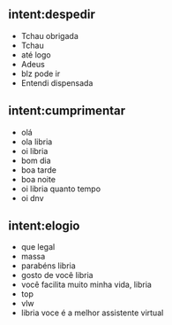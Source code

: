 ## intent:despedir
- Tchau obrigada
- Tchau
- até logo
- Adeus
- blz pode ir
- Entendi dispensada

## intent:cumprimentar
- olá
- ola libria
- oi libria
- bom dia
- boa tarde
- boa noite
- oi libria quanto tempo
- oi dnv

## intent:elogio
- que legal
- massa
- parabéns libria
- gosto de você libria
- você facilita muito minha vida, libria
- top
- vlw
- libria voce é a melhor assistente virtual
